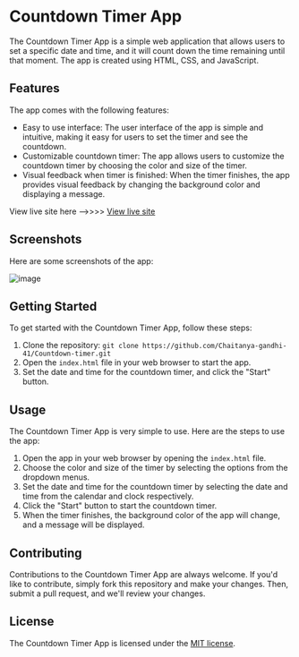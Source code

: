 # Countdown Timer App

The Countdown Timer App is a simple web application that allows users to set a specific date and time, and it will count down the time remaining until that moment. The app is created using HTML, CSS, and JavaScript.

## Features

The app comes with the following features:

- Easy to use interface: The user interface of the app is simple and intuitive, making it easy for users to set the timer and see the countdown.
- Customizable countdown timer: The app allows users to customize the countdown timer by choosing the color and size of the timer.
- Visual feedback when timer is finished: When the timer finishes, the app provides visual feedback by changing the background color and displaying a message.

View live site here -->>>> <a href="https://aaeb-countdown-timer.netlify.app/"> View live site </a>
## Screenshots

Here are some screenshots of the app:

![image](https://user-images.githubusercontent.com/115097449/232325185-3d8f6b3d-27fe-46c6-ae7d-ba2c3542070a.png)

## Getting Started

To get started with the Countdown Timer App, follow these steps:

1. Clone the repository: `git clone https://github.com/Chaitanya-gandhi-41/Countdown-timer.git`
2. Open the `index.html` file in your web browser to start the app.
3. Set the date and time for the countdown timer, and click the "Start" button.

## Usage

The Countdown Timer App is very simple to use. Here are the steps to use the app:

1. Open the app in your web browser by opening the `index.html` file.
2. Choose the color and size of the timer by selecting the options from the dropdown menus.
3. Set the date and time for the countdown timer by selecting the date and time from the calendar and clock respectively.
4. Click the "Start" button to start the countdown timer.
5. When the timer finishes, the background color of the app will change, and a message will be displayed.

## Contributing

Contributions to the Countdown Timer App are always welcome. If you'd like to contribute, simply fork this repository and make your changes. Then, submit a pull request, and we'll review your changes.

## License

The Countdown Timer App is licensed under the [MIT license](https://opensource.org/licenses/MIT).
